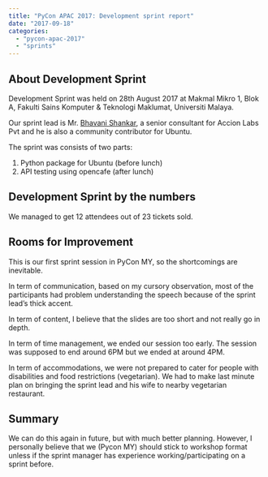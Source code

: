 ```yaml
---
title: "PyCon APAC 2017: Development sprint report"
date: "2017-09-18"
categories:
  - "pycon-apac-2017"
  - "sprints"
---
```


## About Development Sprint

Development Sprint was held on 28th August 2017 at Makmal Mikro 1, Blok A, Fakulti Sains Komputer & Teknologi Maklumat, Universiti Malaya.

Our sprint lead is Mr. [Bhavani Shankar](https://wiki.ubuntu.com/BhavaniShankar), a senior consultant for Accion Labs Pvt and he is also a community contributor for Ubuntu.

The sprint was consists of two parts:

1. Python package for Ubuntu (before lunch)
2. API testing using opencafe (after lunch)

## Development Sprint by the numbers

We managed to get 12 attendees out of 23 tickets sold.

## Rooms for Improvement

This is our first sprint session in PyCon MY, so the shortcomings are inevitable.

In term of communication, based on my cursory observation, most of the participants had problem understanding the speech because of the sprint lead’s thick accent.

In term of content, I believe that the slides are too short and not really go in depth.

In term of time management, we ended our session too early. The session was supposed to end around 6PM but we ended at around 4PM.

In term of accommodations, we were not prepared to cater for people with disabilities and food restrictions (vegetarian). We had to make last minute plan on bringing the sprint lead and his wife to nearby vegetarian restaurant.

## Summary

We can do this again in future, but with much better planning. However, I personally believe that we (Pycon MY) should stick to workshop format unless if the sprint manager has experience working/participating on a sprint before.
